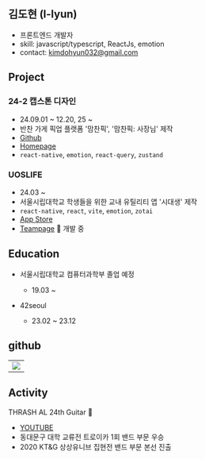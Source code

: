 ## 김도현 (l-lyun)

- 프론트엔드 개발자
- skill: javascript/typescript, ReactJs, emotion
- contact: kimdohyun032@gmail.com



## Project

### 24-2 캡스톤 디자인

- 24.09.01 ~ 12.20, 25 ~
- 반찬 가게 픽업 플랫폼 '맘찬픽', '맘찬픽: 사장님' 제작
- [Github](https://github.com/ummgoban)
- [Homepage](https://ummgoban.com)
- `react-native`, `emotion`, `react-query`, `zustand`
  

### UOSLIFE

- 24.03 ~
- 서울시립대학교 학생들을 위한 교내 유틸리티 앱 '시대생' 제작
- `react-native`, `react`, `vite`, `emotion`, `zotai`
- [App Store](https://apps.apple.com/kr/app/%EC%8B%9C%EB%8C%80%EC%83%9D-%EB%82%B4-%EC%86%90%EC%95%88%EC%9D%98-%EC%84%9C%EC%9A%B8%EC%8B%9C%EB%A6%BD%EB%8C%80%ED%95%99%EA%B5%90/id1514073192)
- [Teampage](https://www.uoslife.team/) 🚧 개발 중



## Education


- 서울시립대학교 컴퓨터과학부 졸업 예정
  - 19.03 ~
    
- 42seoul
  - 23.02 ~ 23.12

     
## github

<div align=center>

<table>
  <tbody>
        <tr>
    <tr>
<td>

<img src="https://github-readme-stats-mauve-one-iw83ipmc6d.vercel.app/api?username=l-lyun" />

</td>
  </tbody>
</table>

</div>

## Activity


THRASH AL 24th Guitar 🎸
- [YOUTUBE](https://www.youtube.com/watch?v=wh2rTudPcDs&ab_channel=ThrashAL)
- 동대문구 대학 교류전 트로이카 1회 밴드 부문 우승
- 2020 KT&G 상상유니브 집현전 밴드 부문 본선 진출 
